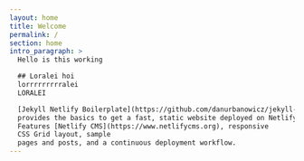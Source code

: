 ```yaml
---
layout: home
title: Welcome
permalink: /
section: home
intro_paragraph: >
  Hello is this working   

  ## Loralei hoi 
  lorrrrrrrrralei
  LORALEI

  [Jekyll Netlify Boilerplate](https://github.com/danurbanowicz/jekyll-netlify-boilerplate)
  provides the basics to get a fast, static website deployed on Netlify.
  Features [Netlify CMS](https://www.netlifycms.org), responsive
  CSS Grid layout, sample
  pages and posts, and a continuous deployment workflow.
---
```

